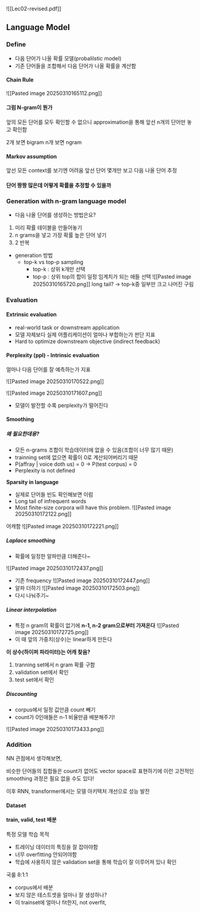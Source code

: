 ![[Lec02-revised.pdf]]
## Language Model

### Define
- 다음 단어가 나올 확률 모델(probalilstic model)
- 기존 단어들을 조합해서 다음 단어가 나올 확률을 계산함


#### Chain Rule
![[Pasted image 20250310165112.png]]

#### 그럼 N-gram이 뭔가

앞의 모든 단어를 모두 확인할 수 없으니 approximation을 통해 앞선 n개의 단어만 놓고 확인함

2개 보면 bigram
n개 보면 ngram
#### Markov assumption

앞선 모든 context를 보기엔 어려움
앞선 단어 몇개만 보고 다음 나올 단어 추정


#### 단어 짱짱 많은데 어떻게 확률을 추정할 수 있을까



### Generation with n-gram language model

- 다음 나올 단어를 생성하는 방법은요?

1. 미리 확률 테이블을 만들어놓기
2. n grams을 넣고 가장 확률 높은 단어 넣기
3. 2 반복

- generation 방법
	- top-k vs top-p sampling
		- top-k : 상위 k개만 선택
		- top-p : 상위 top의 합이 일정 임계치가 되는 애들 선택
	![[Pasted image 20250310165720.png]]
long tail? -> top-k중 일부만 크고 나머진 구림 

### Evaluation

#### Extrinsic evaluation
- real-world task or downstream application
- 모델 자체보다 실제 어플리케이션이 얼마나 부합하는가 판단 지표
- Hard to optimize downstream objective (indirect feedback)

#### Perplexity (ppl) - Intrinsic evaluation
얼마나 다음 단어를 잘 예측하는가 지표

![[Pasted image 20250310170522.png]]



![[Pasted image 20250310171607.png]]
- 모델이 발전할 수록 perplexity가 떨어진다


#### Smoothing

##### 왜 필요한데용?
- 모든 n-grams 조합이 학습데이터에 없을 수 있음(조합이 너무 많기 때문)
- trainning set에 없으면 확률이 0로 계산되어버리기 때문
- P(affray | voice doth us) = 0 -> P(test corpus) = 0
- Perplexity is not defined

**Sparsity in language**
- 실제로 단어들 빈도 확인해보면 이럼
- Long tail of infrequent words 
- Most finite-size corpora will have this problem.
![[Pasted image 20250310172122.png]]


어캐함
![[Pasted image 20250310172221.png]]
##### Laplace smoothing
- 확률에 일정한 알파만큼 더해준다~

![[Pasted image 20250310172437.png]]
- 기존 frequency
![[Pasted image 20250310172447.png]]
- 알파 더하기
![[Pasted image 20250310172503.png]]
- 다시 나눠주기~
##### Linear interpolation
- 특정 n gram의 확률이 없기에 **n-1, n-2 gram으로부터 가져온다**
![[Pasted image 20250310172725.png]]
- 이 때 앞의 가중치(상수)는 linear하게 만든다 
 
**이 상수(하이퍼 파라미터)는 어캐 찾음?**

1. tranning set에서 n gram 확률 구함
2. validation set에서  확인
3. test set에서 확인


##### Discounting
- corpus에서 일정 값만큼 count 빼기
- count가 0인애들은 n-1 비율만큼 배분해주기!


![[Pasted image 20250310173433.png]]

### Addition
NN 관점에서 생각해보면, 

비슷한 단어들의 집합들은 count가 없어도 vector space로 표현하기에 이런 고전적인 smoothing 과정은 필요 없을 수도 있다!

이후 RNN, transformer에서는 모델 아키텍처 개선으로 성능 발전
#### Dataset
#### train, valid, test 배분

특정 모델 학습 목적
- 트레이닝 데이터의 특징을 잘 잡아야함
- 너무 overfitting 안되어야함
- 학습에 사용하지 않은 validation set을 통해 학습이 잘 이루어져 있나 확인

국룰 8:1:1

- corpus에서 배분
- 보지 않은 테스트셋을 얼마나 잘 생성하나?
- 이 trainset에 얼마나 fit한지, not overfit, 

